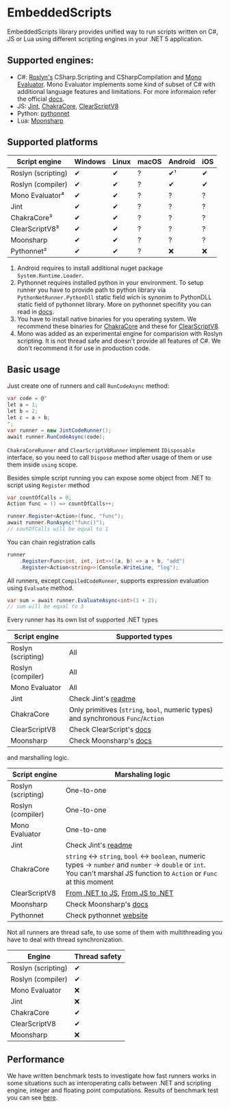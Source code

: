 EmbeddedScripts
===============

EmbeddedScripts library provides unified way to run scripts written on C#, JS or Lua using different scripting engines in your .NET 5 application.

Supported engines:
------------------

- C#: [Roslyn's](https://github.com/dotnet/roslyn) CSharp.Scripting and CSharpCompilation and [Mono Evaluator](https://github.com/mono/mono/blob/main/mcs/mcs/eval.cs).
  Mono Evaluator implements some kind of subset of C# with additional language features and limitations. 
  For more informaion refer the official [docs](https://www.mono-project.com/docs/tools+libraries/tools/repl/).
- JS: [Jint](https://github.com/sebastienros/jint), [ChakraCore](https://github.com/chakra-core/ChakraCore), [ClearScriptV8](https://github.com/microsoft/ClearScript)
- Python: [pythonnet](https://github.com/pythonnet/pythonnet)
- Lua: [Moonsharp](https://github.com/moonsharp-devs/moonsharp)

Supported platforms
-------------------

Script engine      | Windows | Linux  | macOS | Android  | iOS
-------------------|---------|--------|-------|----------|----
Roslyn (scripting) | ✔       | ✔     | ?     | ✔¹       | ✔
Roslyn (compiler)  | ✔       | ✔     | ?     | ✔        | ✔
Mono Evaluator⁴    | ✔       | ✔     | ?     | ?        | ?
Jint               | ✔       | ✔     | ?     | ?        | ?
ChakraCore³        | ✔       | ✔     | ?     | ?        | ?
ClearScriptV8³     | ✔       | ✔     | ?     | ?        | ?
Moonsharp          | ✔       | ✔     | ?     | ?        | ?
Pythonnet²         | ✔       | ✔     | ?     | ❌         | ❌

1. Android requires to install additional nuget package `System.Runtime.Loader`.
2. Pythonnet requires installed python in your environment. To setup runner you have to provide path to python library via `PythonNetRunner.PythonDll` static field wich is synonim to PythonDLL static field of pythonnet library. More on pythonnet specifity you can read in [docs](https://github.com/pythonnet/pythonnet/wiki).
3. You have to install native binaries for you operating system. We recommend these binaries for [ChakraCore](https://www.nuget.org/packages?q=JavaScriptEngineSwitcher.ChakraCore.Native) and these for [ClearScriptV8](https://www.nuget.org/packages?q=Microsoft.ClearScript.V8.Native).
4. Mono was added as an experimental engine for comparision with Roslyn scripting. It is not thread safe and doesn't provide all features of C#. We don't recommend it for use in production code.

Basic usage
-----------

Just create one of runners and call `RunCodeAsync` method:

```c#
var code = @"
let a = 1;
let b = 2;
let c = a + b;
";
var runner = new JintCodeRunner();
await runner.RunCodeAsync(code);
```

`ChakraCoreRunner` and `ClearScriptV8Runner` implement `IDisposable` interface, so you need to call `Dispose` method
after usage of them or use them inside `using` scope.

Besides simple script running you can expose some object from .NET to script using `Register` method

```c#
var countOfCalls = 0;
Action func = () => countOfCalls++;

runner.Register<Action>(func, "func");
await runner.RunAsync("func()");
// coutOfCalls will be equal to 1
```

You can chain registration calls

```c#
runner
    .Register<Func<int, int, int>>((a, b) => a + b, "add")
    .Register<Action<string>>(Console.WriteLine, "log");
```

All runners, except `CompiledCodeRunner`, supports expression evaluation using `Evaluate` method.

```c#
var sum = await runner.EvaluateAsync<int>(1 + 2);
// sum will be equal to 3
```

Every runner has its own list of supported .NET types

Script engine      | Supported types
-------------------|------------
Roslyn (scripting) | All
Roslyn (compiler)  | All
Mono Evaluator     | All
Jint               | Check Jint's [readme](https://github.com/sebastienros/jint/blob/main/README.md#net-interoperability)
ChakraCore         | Only primitives (`string`, `bool`, numeric types) and synchronous `Func`/`Action`
ClearScriptV8      | Check ClearScript's [docs](https://microsoft.github.io/ClearScript/Reference/html/M_Microsoft_ClearScript_ScriptEngine_AddHostObject.htm)
Moonsharp          | Check Moonsharp's [docs](https://www.moonsharp.org/objects.html)

and marshalling logic.

Script engine      | Marshaling logic
-------------------|----------------------------------------------
Roslyn (scripting) | One-to-one
Roslyn (compiler)  | One-to-one
Mono Evaluator     | One-to-one
Jint               | Check Jint's [readme](https://github.com/sebastienros/jint/blob/main/README.md#net-interoperability)
ChakraCore         | `string` ↔ `string`, `bool` ↔ `boolean`, numeric types → `number` and `number` → `double` or `int`. You can't marshal JS function to `Action` or `Func` at this moment
ClearScriptV8      | [From .NET to JS](https://microsoft.github.io/ClearScript/Reference/html/M_Microsoft_ClearScript_ScriptEngine_AddHostObject.htm), [From JS to .NET](https://microsoft.github.io/ClearScript/Reference/html/M_Microsoft_ClearScript_ScriptEngine_Evaluate_2.htm)
Moonsharp          | Check Moonsharp's [docs](https://www.moonsharp.org/mapping.html)
Pythonnet          | Check pythonnet [website](http://pythonnet.github.io/)

Not all runners are thread safe, to use some of them with multithreading you have to deal with thread synchronization.

Engine             | Thread safety
-------------------|--------------
Roslyn (scripting) | ✔
Roslyn (compiler)  | ✔
Mono Evaluator     | ❌
Jint               | ❌
ChakraCore         | ✔
ClearScriptV8      | ✔
Moonsharp          | ❌

Performance
-----------

We have written benchmark tests to investigate how fast runners works in some situations such as interoperating calls between .NET and scripting engine, integer and floating point computations. Results of benchmark test you can see [here](Benchmarks/readme.md).

